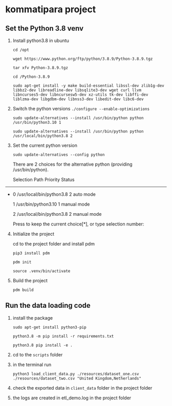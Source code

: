 # kommatipara project
## Set the Python 3.8 venv
1. Install python3.8 in ubuntu

    `cd /opt`

    `wget https://www.python.org/ftp/python/3.8.9/Python-3.8.9.tgz`

    `tar xfv Python-3.8.9.tgz`

    `cd /Python-3.8.9`

    `sudo apt-get install -y make build-essential libssl-dev zlib1g-dev libbz2-dev libreadline-dev libsqlite3-dev wget curl llvm libncurses5-dev libncursesw5-dev xz-utils tk-dev libffi-dev liblzma-dev libgdbm-dev libnss3-dev libedit-dev libc6-dev`

2. Switch the python versions
    `./configure --enable-optimizations`

    `sudo update-alternatives --install /usr/bin/python python /usr/bin/python3.10 1`

    `sudo update-alternatives --install /usr/bin/python python /usr/local/bin/python3.8 2`

3. Set the current python version

    `sudo update-alternatives --config python`

    There are 2 choices for the alternative python (providing /usr/bin/python).

    Selection    Path                      Priority   Status

------------------------------------------------------------

* 0            /usr/local/bin/python3.8   2         auto mode

  1            /usr/bin/python3.10        1         manual mode

  2            /usr/local/bin/python3.8   2         manual mode

    Press <enter> to keep the current choice[*], or type selection number:

4. Initialize the project

    cd to the project folder and install pdm 

    `pip3 install pdm`

    `pdm init`

    `source .venv/bin/activate`

5. Build the project

    `pdm build`

## Run the data loading code
1. install the package

    `sudo apt-get install python3-pip`

    `python3.8 -m pip install -r requirements.txt`

    `python3.8 pip install -e .`

2. cd to the `scripts` folder

3. in the terminal run

    `python3 load_client_data.py ./resources/dataset_one.csv ./resources/dataset_two.csv "United Kingdom,Netherlands"`

4. check the exported data in `client_data` folder in the project folder

5. the logs are created in etl_demo.log in the project folder
